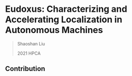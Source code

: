 # Eudoxus: Characterizing and Accelerating Localization in Autonomous Machines

> Shaoshan Liu
> 
> 2021 HPCA


## Contribution

